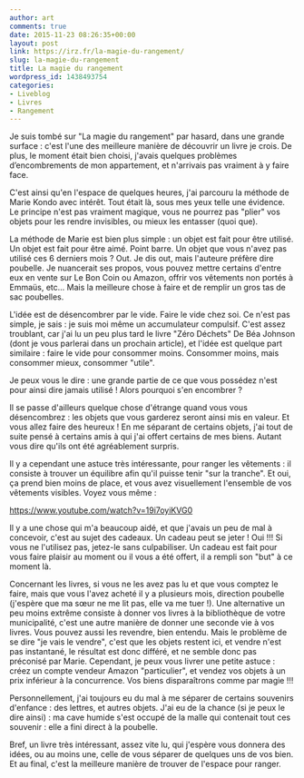 ```yaml
---
author: art
comments: true
date: 2015-11-23 08:26:35+00:00
layout: post
link: https://irz.fr/la-magie-du-rangement/
slug: la-magie-du-rangement
title: La magie du rangement
wordpress_id: 1438493754
categories:
- Liveblog
- Livres
- Rangement
---
```


Je suis tombé sur "La magie du rangement" par hasard, dans une grande surface : c'est l'une des meilleure manière de découvrir un livre je crois. De plus, le moment était bien choisi, j'avais quelques problèmes d’encombrements de mon appartement, et n'arrivais pas vraiment à y faire face.

C'est ainsi qu'en l'espace de quelques heures, j'ai parcouru la méthode de Marie Kondo avec intérêt. Tout était là, sous mes yeux telle une évidence. Le principe n'est pas vraiment magique, vous ne pourrez pas "plier" vos objets pour les rendre invisibles, ou mieux les entasser (quoi que).

La méthode de Marie est bien plus simple : un objet est fait pour être utilisé. Un objet est fait pour être aimé. Point barre. Un objet que vous n'avez pas utilisé ces 6 derniers mois ? Out. Je dis out, mais l'auteure préfère dire poubelle. Je nuancerait ses propos, vous pouvez mettre certains d'entre eux en vente sur Le Bon Coin ou Amazon, offrir vos vêtements non portés à Emmaüs, etc... Mais la meilleure chose à faire et de remplir un gros tas de sac poubelles.

L'idée est de désencombrer par le vide. Faire le vide chez soi. Ce n'est pas simple, je sais : je suis moi même un accumulateur compulsif. C'est assez troublant, car j'ai lu un peu plus tard le livre "Zéro Déchets" De Béa Johnson (dont je vous parlerai dans un prochain article), et l'idée est quelque part similaire : faire le vide pour consommer moins. Consommer moins, mais consommer mieux, consommer "utile".

Je peux vous le dire : une grande partie de ce que vous possédez n'est pour ainsi dire jamais utilisé ! Alors pourquoi s'en encombrer ?

Il se passe d'ailleurs quelque chose d'étrange quand vous vous désencombrez : les objets que vous garderez seront ainsi mis en valeur. Et vous allez faire des heureux ! En me séparant de certains objets, j'ai tout de suite pensé à certains amis à qui j'ai offert certains de mes biens. Autant vous dire qu'ils ont été agréablement surpris.

Il y a cependant une astuce très intéressante, pour ranger les vêtements : il consiste à trouver un équilibre afin qu'il puisse tenir "sur la tranche". Et oui, ça prend bien moins de place, et vous avez visuellement l'ensemble de vos vêtements visibles. Voyez vous même :

https://www.youtube.com/watch?v=19i7oyiKVG0



Il y a une chose qui m'a beaucoup aidé, et que j'avais un peu de mal à concevoir, c'est au sujet des cadeaux. Un cadeau peut se jeter ! Oui !!! Si vous ne l'utilisez pas, jetez-le sans culpabiliser. Un cadeau est fait pour vous faire plaisir au moment ou il vous a été offert, il a rempli son "but" à ce moment là.

Concernant les livres, si vous ne les avez pas lu et que vous comptez le faire, mais que vous l'avez acheté il y a plusieurs mois, direction poubelle (j'espère que ma sœur ne me lit pas, elle va me tuer !). Une alternative un peu moins extrême consiste à donner vos livres à la bibliothèque de votre municipalité, c'est une autre manière de donner une seconde vie à vos livres. Vous pouvez aussi les revendre, bien entendu. Mais le problème de se dire "je vais le vendre", c'est que les objets restent ici, et vendre n'est pas instantané, le résultat est donc différé, et ne semble donc pas préconisé par Marie. Cependant, je peux vous livrer une petite astuce : créez un compte vendeur Amazon "particulier", et vendez vos objets à un prix inférieur à la concurrence. Vos biens disparaîtrons comme par magie !!!

Personnellement, j'ai toujours eu du mal à me séparer de certains souvenirs d'enfance : des lettres, et autres objets. J'ai eu de la chance (si je peux le dire ainsi) : ma cave humide s'est occupé de la malle qui contenait tout ces souvenir : elle a fini direct à la poubelle.

Bref, un livre très intéressant, assez vite lu, qui j'espère vous donnera des idées, ou au moins une, celle de vous séparer de quelques uns de vos bien. Et au final, c'est la meilleure manière de trouver de l'espace pour ranger.
